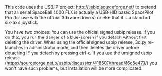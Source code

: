 This code uses the USB/IP project: http://usbip.sourceforge.net/ to pretend that an
serial SpaceBall 4000 FLX is actually a USB-HID based SpacePilot Pro (for use with the
official 3dxware drivers) or else that it is a standard six-axis joystick.

You have two choices: You can use the official signed usbip release. If you do that, you run
the danger of a blue-screen if you detach without first deleting the driver. When using the
official signed usbip release, 3d.py re-launches in administrator mode, and then deletes the
driver before detaching IF you detach by pressing ctrl-c. If you use the unsigned usbip release
(https://sourceforge.net/p/usbip/discussion/418507/thread/86c5e473/) you won't have such
problems, but installation will be more complicated.

